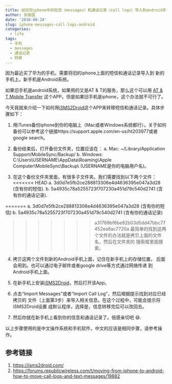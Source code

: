 ```yaml
---
title: 如何将iphone中的短信（messages）和通话记录（call logs）导入到android手机
author: 张振国
date: '2018-08-24'
slug: iphone-messages-call-logs-android
categories:
  - life
tags:
  - 手机
  - messages
  - 通话记录
  - 转移
---
```


因为最近买了华为的手机，需要将旧的iphone上面的短信和通话记录导入到
新的手机上。新手机是Android系统。

如果旧手机是android系统，如果用的又是AT & T的服务，那么这个可以用
[AT & T Mobile Transfer](https://www.att.com/features/mobile-transfer.html) 这个APP。但是如果旧手机是iphone，这个办法就不可行了。

今天我就来介绍一下如何用[iSMS2Droid](https://play.google.com/store/apps/details?id=org.faked.isms2droid)这个APP来转移短信和通话记录。具体步骤如下：

1. 用iTunes备份iphone到你的电脑上（Mac或者Windows系统都行）。关于如何备份可以参考这个链接https://support.apple.com/en-us/ht203977或者google search。

2. 备份结束后，打开备份文件夹，位置应该在： 
    a. Mac: ~/Library/Application Support/MobileSync/Backup/
    b. Windows: C:\Users\USERNAME\AppData\Roaming\Apple Computer\MobileSync\Backup\ (USERNAME是你的电脑用户名)。

3. 在这个备份文件夹里面，有很多子文件夹。我们需要找到以下两个文件：
<<<<<<< HEAD
    a. 3d0d7e5fb2ce288813306e4d4636395e047a3d28 (含有你的短信).
    b. 5a4935c78a5255723f707230a451d79c540d2741 (含有你的通话记录).
    
=======
    a. 3d0d7e5fb2ce288813306e4d4636395e047a3d28 (含有你的短信)
    b. 5a4935c78a5255723f707230a451d79c540d2741 (含有你的通话记录)
>>>>>>> a31769bf6be82b03d5dd47bbc77452ea8ac7720a
最简单的找到这两个文件的办法就是拷贝上面的文件名，然后在文件夹的
搜索框里面搜索。

4. 拷贝这两个文件到新的Android手机上面，记住在新手机上的存储位置，
后面会用到。也可以通过电子邮件或者google drive等方式通过网络传递
到Android手机上面。

5. 在新手机上安装[iSMS2Droid](https://play.google.com/store/apps/details?id=org.faked.isms2droid)，然后打开该App。

6. 点击“Import Messages”或者“Import Call Log”，然后根据提示找到对应已经拷贝的
文件（上面第3步）来导入相关信息。在这个过程中，可能会提示将iSMS2Droid设置
成默认程序，选择是，信息转移完后可以改回去。

7. 然后你就在新手机上看到你的信息和通话记录了。倍感亲切吧 :smile:.

以上步骤使用的是中文操作系统和手机软件，中文的应该是相同步骤，请参考操作。

## 参考链接

1. https://isms2droid.com/
2. https://forums.republicwireless.com/t/moving-from-iphone-to-android-how-to-move-call-logs-and-text-messages/19882




